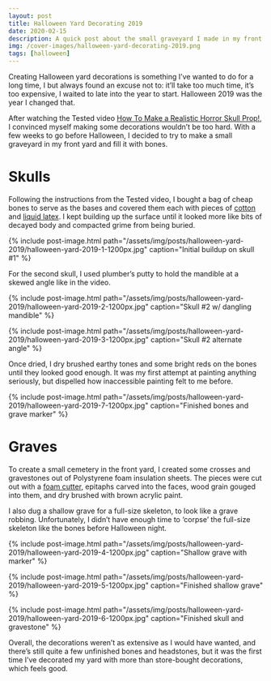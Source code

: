 ```yaml
---
layout: post
title: Halloween Yard Decorating 2019
date: 2020-02-15
description: A quick post about the small graveyard I made in my front yard for Halloween.
img: /cover-images/halloween-yard-decorating-2019.png
tags: [halloween]
---
```


Creating Halloween yard decorations is something I’ve wanted to do for a long time, I but always found an excuse not to: it’ll take too much time, it’s too expensive, I waited to late into the year to start. Halloween 2019 was the year I changed that. 

After watching the Tested video [How To Make a Realistic Horror Skull Prop!](https://www.youtube.com/watch?v=v8w4hufoujg), I convinced myself  making some decorations wouldn’t be too hard. With a few weeks to go before Halloween, I decided to try to make a small graveyard in my front yard and fill it with bones. 

# Skulls
Following the instructions from the Tested video, I bought a bag of cheap bones to serve as the bases and covered them each with pieces of [cotton](https://www.amazon.com/gp/product/B00J4OITME) and [liquid latex](https://www.amazon.com/gp/product/B011X3C8CK). I kept building up the surface until it looked more like bits of decayed body and compacted grime from being buried.

{% include post-image.html path="/assets/img/posts/halloween-yard-2019/halloween-yard-2019-1-1200px.jpg" caption="Initial buildup on skull #1" %}

For the second skull, I used plumber’s putty to hold the mandible at a skewed angle like in the video. 

{% include post-image.html path="/assets/img/posts/halloween-yard-2019/halloween-yard-2019-2-1200px.jpg" caption="Skull #2 w/ dangling mandible" %}

{% include post-image.html path="/assets/img/posts/halloween-yard-2019/halloween-yard-2019-3-1200px.jpg" caption="Skull #2 alternate angle" %}

Once dried, I dry brushed earthy tones and some bright reds on the bones until they looked good enough. It was my first attempt at painting anything seriously, but dispelled how inaccessible painting felt to me before.

{% include post-image.html path="/assets/img/posts/halloween-yard-2019/halloween-yard-2019-7-1200px.jpg" caption="Finished bones and grave marker" %}

# Graves
To create a small cemetery in the front yard, I created some crosses and gravestones out of Polystyrene foam insulation sheets. The pieces were cut out with a [foam cutter](https://www.amazon.com/gp/product/B07H28SCC9/),  epitaphs carved into the faces, wood grain gouged into them, and dry brushed with brown acrylic paint. 

I also dug a shallow grave for a full-size skeleton, to look like a grave robbing. Unfortunately, I didn’t have enough time to ‘corpse’ the full-size skeleton like the bones before Halloween night.

{% include post-image.html path="/assets/img/posts/halloween-yard-2019/halloween-yard-2019-4-1200px.jpg" caption="Shallow grave with marker" %}

{% include post-image.html path="/assets/img/posts/halloween-yard-2019/halloween-yard-2019-5-1200px.jpg" caption="Finished shallow grave" %}

{% include post-image.html path="/assets/img/posts/halloween-yard-2019/halloween-yard-2019-6-1200px.jpg" caption="Finished skull and gravestone" %}

Overall, the decorations weren’t as extensive as I would have wanted, and there’s still quite a few unfinished bones and headstones, but it was the first time I’ve decorated my yard with more than store-bought decorations, which feels good.